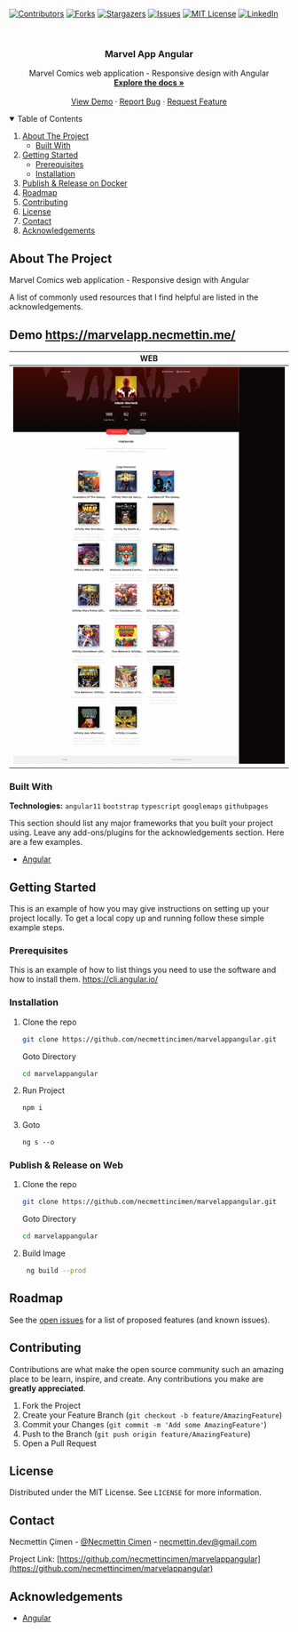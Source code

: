[![Contributors][contributors-shield]][contributors-url]
[![Forks][forks-shield]][forks-url]
[![Stargazers][stars-shield]][stars-url]
[![Issues][issues-shield]][issues-url]
[![MIT License][license-shield]][license-url]
[![LinkedIn][linkedin-shield]][linkedin-url]

<!-- PROJECT LOGO -->
<br />
<p align="center">

  <h3 align="center">Marvel App Angular</h3>

  <p align="center">
    Marvel Comics web application - Responsive design with Angular
    <br />
    <a href="https://github.com/necmettincimen/marvelappangular"><strong>Explore the docs »</strong></a>
    <br />
    <br />
    <a href="https://marvelapp.necmettin.me">View Demo</a>
    ·
    <a href="https://github.com/necmettincimen/marvelappangular/issues">Report Bug</a>
    ·
    <a href="https://github.com/necmettincimen/marvelappangular/issues">Request Feature</a>
  </p>
</p>



<!-- TABLE OF CONTENTS -->
<details open="open">
  <summary>Table of Contents</summary>
  <ol>
    <li>
      <a href="#about-the-project">About The Project</a>
      <ul>
        <li><a href="#built-with">Built With</a></li>
      </ul>
    </li>
    <li>
      <a href="#getting-started">Getting Started</a>
      <ul>
        <li><a href="#prerequisites">Prerequisites</a></li>
        <li><a href="#installation">Installation</a></li>
      </ul>
    </li>
    <li><a href="#publish">Publish & Release on Docker</a></li>
    <li><a href="#roadmap">Roadmap</a></li>
    <li><a href="#contributing">Contributing</a></li>
    <li><a href="#license">License</a></li>
    <li><a href="#contact">Contact</a></li>
    <li><a href="#acknowledgements">Acknowledgements</a></li>
  </ol>
</details>



<!-- ABOUT THE PROJECT -->
## About The Project

Marvel Comics web application - Responsive design with Angular

A list of commonly used resources that I find helpful are listed in the acknowledgements.

## Demo https://marvelapp.necmettin.me/

| WEB | 
| --- | 
| [![WEB](web.gif)](web.gif)

### Built With

**Technologies:** `angular11` `bootstrap` `typescript` `googlemaps` `githubpages`

This section should list any major frameworks that you built your project using. Leave any add-ons/plugins for the acknowledgements section. Here are a few examples.
* [Angular](https://angular.io/)


<!-- GETTING STARTED -->
## Getting Started

This is an example of how you may give instructions on setting up your project locally.
To get a local copy up and running follow these simple example steps.

### Prerequisites

This is an example of how to list things you need to use the software and how to install them.
https://cli.angular.io/

### Installation

1. Clone the repo
   ```sh
   git clone https://github.com/necmettincimen/marvelappangular.git
   ```
   Goto Directory
   ```sh
   cd marvelappangular
   ```
2. Run Project
   ```sh
   npm i
   ```
3. Goto
   ```HTML
   ng s --o
   ```

### Publish & Release on Web

1. Clone the repo
   ```sh
   git clone https://github.com/necmettincimen/marvelappangular.git
   ```
   Goto Directory
   ```sh
   cd marvelappangular
   ```
2. Build Image
   ```sh
    ng build --prod
   ```



<!-- ROADMAP -->
## Roadmap

See the [open issues](https://github.com/necmettincimen/marvelappangular/issues) for a list of proposed features (and known issues).



<!-- CONTRIBUTING -->
## Contributing

Contributions are what make the open source community such an amazing place to be learn, inspire, and create. Any contributions you make are **greatly appreciated**.

1. Fork the Project
2. Create your Feature Branch (`git checkout -b feature/AmazingFeature`)
3. Commit your Changes (`git commit -m 'Add some AmazingFeature'`)
4. Push to the Branch (`git push origin feature/AmazingFeature`)
5. Open a Pull Request



<!-- LICENSE -->
## License

Distributed under the MIT License. See `LICENSE` for more information.



<!-- CONTACT -->
## Contact

Necmettin Çimen - [@Necmettin Cimen](https://necmettincimen.github.io) - [necmettin.dev@gmail.com](mailto:necmettin.dev@gmail.com)

Project Link: [https://github.com/necmettincimen/marvelappangular](https://github.com/necmettincimen/marvelappangular)



<!-- ACKNOWLEDGEMENTS -->
## Acknowledgements
* [Angular](https://angular.io/)


<!-- MARKDOWN LINKS & IMAGES -->
<!-- https://www.markdownguide.org/basic-syntax/#reference-style-links -->
[contributors-shield]: https://img.shields.io/github/contributors/necmettincimen/marvelappangular.svg?style=for-the-badge
[contributors-url]: https://github.com/necmettincimen/marvelappangular/graphs/contributors
[forks-shield]: https://img.shields.io/github/forks/necmettincimen/marvelappangular.svg?style=for-the-badge
[forks-url]: https://github.com/necmettincimen/marvelappangular/network/members
[stars-shield]: https://img.shields.io/github/stars/necmettincimen/marvelappangular.svg?style=for-the-badge
[stars-url]: https://github.com/necmettincimen/marvelappangular/stargazers
[issues-shield]: https://img.shields.io/github/issues/necmettincimen/marvelappangular.svg?style=for-the-badge
[issues-url]: https://github.com/necmettincimen/marvelappangular/issues
[license-shield]: https://img.shields.io/github/license/necmettincimen/marvelappangular.svg?style=for-the-badge
[license-url]: https://github.com/necmettincimen/marvelappangular/blob/master/LICENSE.txt
[linkedin-shield]: https://img.shields.io/badge/-LinkedIn-black.svg?style=for-the-badge&logo=linkedin&colorB=555
[linkedin-url]: https://linkedin.com/in/necmettincimen
